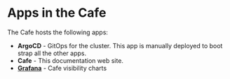 # Apps in the Cafe

The Cafe hosts the following apps:

* **ArgoCD** - GitOps for the cluster.  This app is manually deployed to boot strap all the other apps.
* **Cafe** - This documentation web site.
* **[Grafana](https://grafana.tonygilkerson.us)** - Cafe visibility charts
